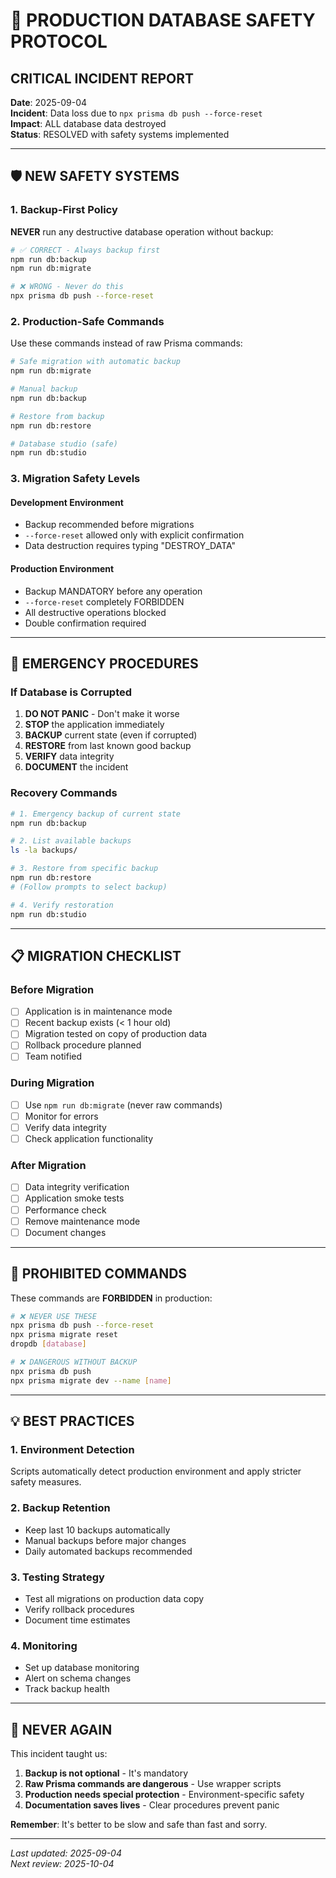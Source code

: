 # 🚨 PRODUCTION DATABASE SAFETY PROTOCOL

## CRITICAL INCIDENT REPORT

**Date**: 2025-09-04  
**Incident**: Data loss due to `npx prisma db push --force-reset`  
**Impact**: ALL database data destroyed  
**Status**: RESOLVED with safety systems implemented  

---

## 🛡️ NEW SAFETY SYSTEMS

### 1. Backup-First Policy

**NEVER** run any destructive database operation without backup:

```bash
# ✅ CORRECT - Always backup first
npm run db:backup
npm run db:migrate

# ❌ WRONG - Never do this
npx prisma db push --force-reset
```

### 2. Production-Safe Commands

Use these commands instead of raw Prisma commands:

```bash
# Safe migration with automatic backup
npm run db:migrate

# Manual backup
npm run db:backup

# Restore from backup
npm run db:restore

# Database studio (safe)
npm run db:studio
```

### 3. Migration Safety Levels

#### Development Environment
- Backup recommended before migrations
- `--force-reset` allowed only with explicit confirmation
- Data destruction requires typing "DESTROY_DATA"

#### Production Environment  
- Backup MANDATORY before any operation
- `--force-reset` completely FORBIDDEN
- All destructive operations blocked
- Double confirmation required

---

## 🔧 EMERGENCY PROCEDURES

### If Database is Corrupted

1. **DO NOT PANIC** - Don't make it worse
2. **STOP** the application immediately
3. **BACKUP** current state (even if corrupted)
4. **RESTORE** from last known good backup
5. **VERIFY** data integrity
6. **DOCUMENT** the incident

### Recovery Commands

```bash
# 1. Emergency backup of current state
npm run db:backup

# 2. List available backups
ls -la backups/

# 3. Restore from specific backup
npm run db:restore
# (Follow prompts to select backup)

# 4. Verify restoration
npm run db:studio
```

---

## 📋 MIGRATION CHECKLIST

### Before Migration
- [ ] Application is in maintenance mode
- [ ] Recent backup exists (< 1 hour old)
- [ ] Migration tested on copy of production data
- [ ] Rollback procedure planned
- [ ] Team notified

### During Migration
- [ ] Use `npm run db:migrate` (never raw commands)
- [ ] Monitor for errors
- [ ] Verify data integrity
- [ ] Check application functionality

### After Migration
- [ ] Data integrity verification
- [ ] Application smoke tests
- [ ] Performance check
- [ ] Remove maintenance mode
- [ ] Document changes

---

## 🚨 PROHIBITED COMMANDS

These commands are **FORBIDDEN** in production:

```bash
# ❌ NEVER USE THESE
npx prisma db push --force-reset
npx prisma migrate reset
dropdb [database]

# ❌ DANGEROUS WITHOUT BACKUP
npx prisma db push
npx prisma migrate dev --name [name]
```

---

## 💡 BEST PRACTICES

### 1. Environment Detection
Scripts automatically detect production environment and apply stricter safety measures.

### 2. Backup Retention
- Keep last 10 backups automatically
- Manual backups before major changes
- Daily automated backups recommended

### 3. Testing Strategy
- Test all migrations on production data copy
- Verify rollback procedures
- Document time estimates

### 4. Monitoring
- Set up database monitoring
- Alert on schema changes
- Track backup health

---

## 🎯 NEVER AGAIN

This incident taught us:

1. **Backup is not optional** - It's mandatory
2. **Raw Prisma commands are dangerous** - Use wrapper scripts
3. **Production needs special protection** - Environment-specific safety
4. **Documentation saves lives** - Clear procedures prevent panic

**Remember**: It's better to be slow and safe than fast and sorry.

---

*Last updated: 2025-09-04*  
*Next review: 2025-10-04*